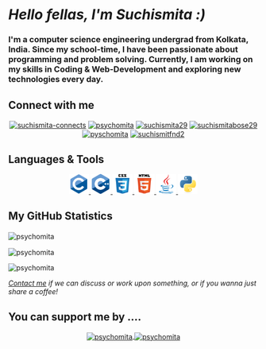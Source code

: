 # *Hello fellas, I'm **Suchismita** :)*
<h3 align="left"> I'm a computer science engineering undergrad from Kolkata, India. Since my school-time, I have been passionate about programming and problem solving. Currently, I am working on my skills in Coding & Web-Development and exploring new technologies every day. </h3>

## Connect with me
<p align="center">
<a href="https://linkedin.com/in/suchismita-connects" target="blank"><img align="center" src="https://raw.githubusercontent.com/rahuldkjain/github-profile-readme-generator/master/src/images/icons/Social/linked-in-alt.svg" alt="suchismita-connects" height="30" width="40" /></a>
<a href="https://instagram.com/psychomita" target="blank"><img align="center" src="https://raw.githubusercontent.com/rahuldkjain/github-profile-readme-generator/master/src/images/icons/Social/instagram.svg" alt="psychomita" height="30" width="40" /></a>
<a href="https://www.codechef.com/users/suchismita29" target="blank"><img align="center" src="https://cdn.jsdelivr.net/npm/simple-icons@3.1.0/icons/codechef.svg" alt="suchismita29" height="30" width="40" /></a>
<a href="https://www.hackerrank.com/suchismitabose29" target="blank"><img align="center" src="https://raw.githubusercontent.com/rahuldkjain/github-profile-readme-generator/master/src/images/icons/Social/hackerrank.svg" alt="suchismitabose29" height="30" width="40" /></a>
<a href="https://www.leetcode.com/pyschomita" target="blank"><img align="center" src="https://raw.githubusercontent.com/rahuldkjain/github-profile-readme-generator/master/src/images/icons/Social/leet-code.svg" alt="pyschomita" height="30" width="40" /></a>
<a href="https://auth.geeksforgeeks.org/user/suchismitfnd2" target="blank"><img align="center" src="https://raw.githubusercontent.com/rahuldkjain/github-profile-readme-generator/master/src/images/icons/Social/geeks-for-geeks.svg" alt="suchismitfnd2" height="30" width="40" /></a>
</p>

## Languages & Tools
<p align="center"> <a href="https://www.cprogramming.com/" target="_blank" rel="noreferrer"> <img src="https://raw.githubusercontent.com/devicons/devicon/master/icons/c/c-original.svg" alt="c" width="40" height="40"/> </a> <a href="https://www.w3schools.com/cpp/" target="_blank" rel="noreferrer"> <img src="https://raw.githubusercontent.com/devicons/devicon/master/icons/cplusplus/cplusplus-original.svg" alt="cplusplus" width="40" height="40"/> </a> <a href="https://www.w3schools.com/css/" target="_blank" rel="noreferrer"> <img src="https://raw.githubusercontent.com/devicons/devicon/master/icons/css3/css3-original-wordmark.svg" alt="css3" width="40" height="40"/> </a> <a href="https://www.w3.org/html/" target="_blank" rel="noreferrer"> <img src="https://raw.githubusercontent.com/devicons/devicon/master/icons/html5/html5-original-wordmark.svg" alt="html5" width="40" height="40"/> </a> <a href="https://www.java.com" target="_blank" rel="noreferrer"> <img src="https://raw.githubusercontent.com/devicons/devicon/master/icons/java/java-original.svg" alt="java" width="40" height="40"/> </a> <a href="https://www.python.org" target="_blank" rel="noreferrer"> <img src="https://raw.githubusercontent.com/devicons/devicon/master/icons/python/python-original.svg" alt="python" width="40" height="40"/> </a> </p>

## My GitHub Statistics
<p><img align="center" src="https://github-readme-stats.vercel.app/api?username=psychomita&show_icons=true&locale=en" alt="psychomita" /></p>

<p><img align="center" src="https://github-readme-streak-stats.herokuapp.com/?user=psychomita&" alt="psychomita" /></p>

<p align="left"> <img src="https://komarev.com/ghpvc/?username=psychomita&label=Profile%20views&color=0e75b6&style=flat" alt="psychomita" /> </p>

*[Contact me](mailto:suchismitabose29@gmail.com) if we can discuss or work upon something, or if you wanna just share a coffee!*

## You can support me by ....
<p align="center"><a href="https://www.buymeacoffee.com/psychomita"> <img align="center" src="https://cdn.buymeacoffee.com/buttons/v2/default-yellow.png" height="50" width="210" alt="psychomita" /></a><a href="https://ko-fi.com/psychomita"> <img align="center" src="https://cdn.ko-fi.com/cdn/kofi3.png?v=3" height="50" width="210" alt="psychomita" /></a></p><br><br>
